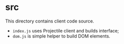# src

This directory contains client code source.

- `index.js` uses Projectile client and builds interface;
- `dom.js` is simple helper to build DOM elements.
